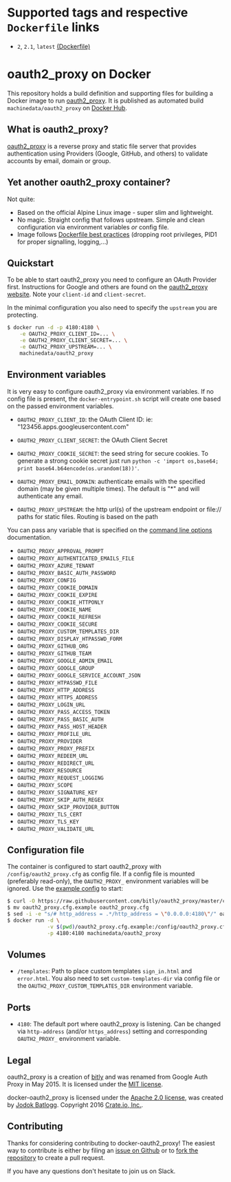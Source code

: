 # Supported tags and respective `Dockerfile` links

- `2`, `2.1`, `latest` [(Dockerfile)](https://github.com/machine-data/docker-oauth2_proxy/blob/master/Dockerfile)

# oauth2_proxy on Docker

This repository holds a build definition and supporting files for building a Docker image to run [oauth2_proxy](https://github.com/bitly/oauth2_proxy).
It is published as automated build `machinedata/oauth2_proxy` on [Docker Hub](https://registry.hub.docker.com/u/machinedata/oauth2_proxy/).

## What is oauth2_proxy?

[oauth2_proxy](https://github.com/bitly/oauth2_proxy) is a reverse proxy and static file server that provides authentication using Providers (Google, GitHub, and others) to validate accounts by email, domain or group.

## Yet another oauth2_proxy container?

Not quite:
- Based on the official Alpine Linux image - super slim and lightweight.
- No magic. Straight config that follows upstream. Simple and clean configuration via environment variables _or_ config file.
- Image follows [Dockerfile best practices](https://docs.docker.com/engine/userguide/eng-image/dockerfile_best-practices/) (dropping root privileges, PID1 for proper signalling, logging,...)

## Quickstart

To be able to start oauth2_proxy you need to configure an OAuth Provider first. Instructions for Google and others are found on the [oauth2_proxy website](https://github.com/bitly/oauth2_proxy#google-auth-provider). Note your `client-id` and `client-secret`.

In the minimal configuration you also need to specify the `upstream` you are protecting.


```sh
$ docker run -d -p 4180:4180 \
    -e OAUTH2_PROXY_CLIENT_ID=... \
    -e OAUTH2_PROXY_CLIENT_SECRET=... \
    -e OAUTH2_PROXY_UPSTREAM=... \
    machinedata/oauth2_proxy
```

## Environment variables

It is very easy to configure oauth2_proxy via environment variables. If no config file is present, the `docker-entrypoint.sh` script will create one based on the passed environment variables.

- `OAUTH2_PROXY_CLIENT_ID`: the OAuth Client ID: ie: "123456.apps.googleusercontent.com"

- `OAUTH2_PROXY_CLIENT_SECRET`: the OAuth Client Secret

- `OAUTH2_PROXY_COOKIE_SECRET`: the seed string for secure cookies. To generate a strong cookie secret just run `python -c 'import os,base64; print base64.b64encode(os.urandom(18))'`.

- `OAUTH2_PROXY_EMAIL_DOMAIN`: authenticate emails with the specified domain (may be given multiple times). The default is "*" and will authenticate any email.

- `OAUTH2_PROXY_UPSTREAM`: the http url(s) of the upstream endpoint or file:// paths for static files. Routing is based on the path


You can pass any variable that is specified on the [command line options](https://github.com/bitly/oauth2_proxy#command-line-options) documentation.

- `OAUTH2_PROXY_APPROVAL_PROMPT`
- `OAUTH2_PROXY_AUTHENTICATED_EMAILS_FILE`
- `OAUTH2_PROXY_AZURE_TENANT`
- `OAUTH2_PROXY_BASIC_AUTH_PASSWORD`
- `OAUTH2_PROXY_CONFIG`
- `OAUTH2_PROXY_COOKIE_DOMAIN`
- `OAUTH2_PROXY_COOKIE_EXPIRE`
- `OAUTH2_PROXY_COOKIE_HTTPONLY`
- `OAUTH2_PROXY_COOKIE_NAME`
- `OAUTH2_PROXY_COOKIE_REFRESH`
- `OAUTH2_PROXY_COOKIE_SECURE`
- `OAUTH2_PROXY_CUSTOM_TEMPLATES_DIR`
- `OAUTH2_PROXY_DISPLAY_HTPASSWD_FORM`
- `OAUTH2_PROXY_GITHUB_ORG`
- `OAUTH2_PROXY_GITHUB_TEAM`
- `OAUTH2_PROXY_GOOGLE_ADMIN_EMAIL`
- `OAUTH2_PROXY_GOOGLE_GROUP`
- `OAUTH2_PROXY_GOOGLE_SERVICE_ACCOUNT_JSON`
- `OAUTH2_PROXY_HTPASSWD_FILE`
- `OAUTH2_PROXY_HTTP_ADDRESS`
- `OAUTH2_PROXY_HTTPS_ADDRESS`
- `OAUTH2_PROXY_LOGIN_URL`
- `OAUTH2_PROXY_PASS_ACCESS_TOKEN`
- `OAUTH2_PROXY_PASS_BASIC_AUTH`
- `OAUTH2_PROXY_PASS_HOST_HEADER`
- `OAUTH2_PROXY_PROFILE_URL`
- `OAUTH2_PROXY_PROVIDER`
- `OAUTH2_PROXY_PROXY_PREFIX`
- `OAUTH2_PROXY_REDEEM_URL`
- `OAUTH2_PROXY_REDIRECT_URL`
- `OAUTH2_PROXY_RESOURCE`
- `OAUTH2_PROXY_REQUEST_LOGGING`
- `OAUTH2_PROXY_SCOPE`
- `OAUTH2_PROXY_SIGNATURE_KEY`
- `OAUTH2_PROXY_SKIP_AUTH_REGEX`
- `OAUTH2_PROXY_SKIP_PROVIDER_BUTTON`
- `OAUTH2_PROXY_TLS_CERT`
- `OAUTH2_PROXY_TLS_KEY`
- `OAUTH2_PROXY_VALIDATE_URL`

## Configuration file

The container is configured to start oauth2_proxy with `/config/oauth2_proxy.cfg` as config file.
If a config file is mounted (preferably read-only), the `OAUTH2_PROXY_` environment variables will be ignored. Use the [example config](https://github.com/bitly/oauth2_proxy/blob/master/contrib/oauth2_proxy.cfg.example) to start:

```sh
$ curl -O https://raw.githubusercontent.com/bitly/oauth2_proxy/master/contrib/oauth2_proxy.cfg.example
$ mv oauth2_proxy.cfg.example oauth2_proxy.cfg
$ sed -i -e "s/# http_address = .*/http_address = \"0.0.0.0:4180\"/" oauth2_proxy.cfg.example
$ docker run -d \
             -v $(pwd)/oauth2_proxy.cfg.example:/config/oauth2_proxy.cfg:ro \
             -p 4180:4180 machinedata/oauth2_proxy
```

## Volumes

- `/templates`: Path to place custom templates `sign_in.html` and `error.html`. You also need to set `custom-templates-dir` via config file or the `OAUTH2_PROXY_CUSTOM_TEMPLATES_DIR` environment variable.

## Ports

- `4180`: The default port where oauth2_proxy is listening. Can be changed via `http-address` (and/or `https_address`) setting and corresponding `OAUTH2_PROXY_` environment variable.

## Legal

oauth2_proxy is a creation of [bitly](http://word.bitly.com/post/47548678256/google-auth-proxy) and was renamed from Google Auth Proxy in May 2015.
It is licensed under the [MIT license](https://github.com/bitly/oauth2_proxy/blob/master/LICENSE).

docker-oauth2_proxy is licensed under the [Apache 2.0 license](https://github.com/machine-data/docker-oauth2_proxy/blob/master/LICENSE), was created by [Jodok Batlogg](https://github.com/jodok).
Copyright 2016 [Crate.io, Inc.](https://crate.io).

## Contributing

Thanks for considering contributing to docker-oauth2_proxy!
The easiest way to contribute is either by filing an [issue on Github](https://github.com/machine-data/docker-oauth2_proxy/issues) or to [fork the repository](https://github.com/machine-data/docker-oauth2_proxy/fork) to create a pull request.

If you have any questions don't hesitate to join us on Slack.
